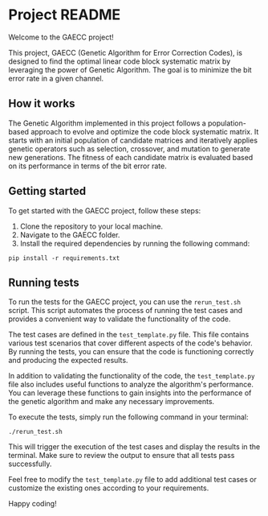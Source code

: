 # Project README

Welcome to the GAECC project!

This project, GAECC (Genetic Algorithm for Error Correction Codes), is designed to find the optimal linear code block systematic matrix by leveraging the power of Genetic Algorithm. The goal is to minimize the bit error rate in a given channel.

## How it works

The Genetic Algorithm implemented in this project follows a population-based approach to evolve and optimize the code block systematic matrix. It starts with an initial population of candidate matrices and iteratively applies genetic operators such as selection, crossover, and mutation to generate new generations. The fitness of each candidate matrix is evaluated based on its performance in terms of the bit error rate.

## Getting started

To get started with the GAECC project, follow these steps:

1. Clone the repository to your local machine.
2. Navigate to the GAECC folder.
3. Install the required dependencies by running the following command:
```
pip install -r requirements.txt
```
## Running tests

To run the tests for the GAECC project, you can use the `rerun_test.sh` script. This script automates the process of running the test cases and provides a convenient way to validate the functionality of the code.

The test cases are defined in the `test_template.py` file. This file contains various test scenarios that cover different aspects of the code's behavior. By running the tests, you can ensure that the code is functioning correctly and producing the expected results.

In addition to validating the functionality of the code, the `test_template.py` file also includes useful functions to analyze the algorithm's performance. You can leverage these functions to gain insights into the performance of the genetic algorithm and make any necessary improvements.

To execute the tests, simply run the following command in your terminal:

```
./rerun_test.sh
```

This will trigger the execution of the test cases and display the results in the terminal. Make sure to review the output to ensure that all tests pass successfully.

Feel free to modify the `test_template.py` file to add additional test cases or customize the existing ones according to your requirements.

Happy coding!